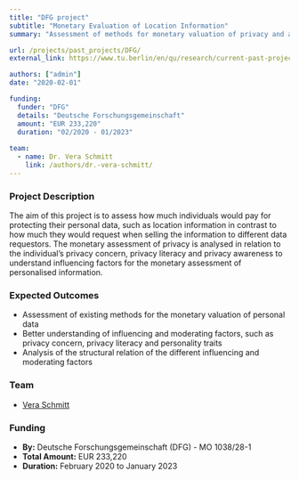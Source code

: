 ```yaml
---
title: "DFG project"
subtitle: "Monetary Evaluation of Location Information"
summary: "Assessment of methods for monetary valuation of privacy and analysis of influencing factors like privacy concern, literacy, and personality traits."

url: /projects/past_projects/DFG/
external_link: https://www.tu.berlin/en/qu/research/current-past-projects/past-projects/monetary-valuation-of-location-information

authors: ["admin"]
date: "2020-02-01"

funding:
  funder: "DFG"
  details: "Deutsche Forschungsgemeinschaft"
  amount: "EUR 233,220"
  duration: "02/2020 - 01/2023"
  
team:
  - name: Dr. Vera Schmitt
    link: /authors/dr.-vera-schmitt/
---
```


### Project Description

The aim of this project is to assess how much individuals would pay for protecting their personal data, such as location information in contrast to how much they would request when selling the information to different data requestors. The monetary assessment of privacy is analysed in relation to the individual’s privacy concern, privacy literacy and privacy awareness to understand influencing factors for the monetary assessment of personalised information.

### Expected Outcomes
- Assessment of existing methods for the monetary valuation of personal data 
- Better understanding of influencing and moderating factors, such as privacy concern, privacy literacy and personality traits 
- Analysis of the structural relation of the different influencing and moderating factors 

### Team
  - [Vera Schmitt](https://www.tu.berlin/en/qu/ueber-uns/team-personen/senior-researchers/dr-vera-schmitt)

### Funding
- **By:** Deutsche Forschungsgemeinschaft (DFG) - MO 1038/28-1
- **Total Amount:** EUR 233,220
- **Duration:** February 2020 to January 2023